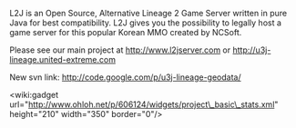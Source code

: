 L2J is an Open Source, Alternative Lineage 2 Game Server written in pure Java for best compatibility. L2J gives you the possibility to legally host a game server for this popular Korean MMO created by NCSoft.

Please see our main project at http://www.l2jserver.com or http://u3j-lineage.united-extreme.com

New svn link: http://code.google.com/p/u3j-lineage-geodata/

&lt;wiki:gadget url="http://www.ohloh.net/p/606124/widgets/project\_basic\_stats.xml" height="210" width="350" border="0"/&gt;